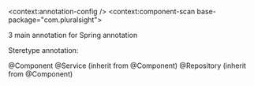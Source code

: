

<context:annotation-config />
<context:component-scan base-package="com.pluralsight"> 


3 main annotation for Spring annotation

Steretype annotation:

@Component
@Service  (inherit from @Component)
@Repository  (inherit from @Component)
